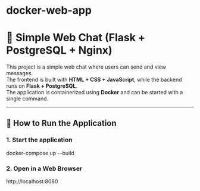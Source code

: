 # docker-web-app
# 📝 Simple Web Chat (Flask + PostgreSQL + Nginx)

This project is a simple web chat where users can send and view messages.  
The frontend is built with **HTML + CSS + JavaScript**, while the backend runs on **Flask + PostgreSQL**.  
The application is containerized using **Docker** and can be started with a single command.

---

## 🚀 **How to Run the Application**
### 1. Start the application

docker-compose up --build

### 2. Open in a Web Browser 

http://localhost:8080
